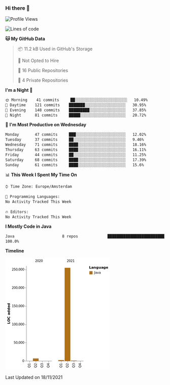 ### Hi there 👋


<!--START_SECTION:waka-->
![Profile Views](http://img.shields.io/badge/Profile%20Views-0-blue)

![Lines of code](https://img.shields.io/badge/From%20Hello%20World%20I%27ve%20Written-264473%20lines%20of%20code-blue)

**🐱 My GitHub Data** 

> 📦 11.2 kB Used in GitHub's Storage 
 > 
> 🚫 Not Opted to Hire
 > 
> 📜 16 Public Repositories 
 > 
> 🔑 4 Private Repositories  
 > 
**I'm a Night 🦉** 

```text
🌞 Morning    41 commits     ██░░░░░░░░░░░░░░░░░░░░░░░   10.49% 
🌆 Daytime    121 commits    ███████░░░░░░░░░░░░░░░░░░   30.95% 
🌃 Evening    148 commits    █████████░░░░░░░░░░░░░░░░   37.85% 
🌙 Night      81 commits     █████░░░░░░░░░░░░░░░░░░░░   20.72%

```
📅 **I'm Most Productive on Wednesday** 

```text
Monday       47 commits     ███░░░░░░░░░░░░░░░░░░░░░░   12.02% 
Tuesday      37 commits     ██░░░░░░░░░░░░░░░░░░░░░░░   9.46% 
Wednesday    71 commits     ████░░░░░░░░░░░░░░░░░░░░░   18.16% 
Thursday     63 commits     ████░░░░░░░░░░░░░░░░░░░░░   16.11% 
Friday       44 commits     ██░░░░░░░░░░░░░░░░░░░░░░░   11.25% 
Saturday     68 commits     ████░░░░░░░░░░░░░░░░░░░░░   17.39% 
Sunday       61 commits     ████░░░░░░░░░░░░░░░░░░░░░   15.6%

```


📊 **This Week I Spent My Time On** 

```text
⌚︎ Time Zone: Europe/Amsterdam

💬 Programming Languages: 
No Activity Tracked This Week

🔥 Editors: 
No Activity Tracked This Week

```

**I Mostly Code in Java** 

```text
Java                     8 repos             █████████████████████████   100.0%

```


**Timeline**

![Chart not found](https://raw.githubusercontent.com/powercasgamer/powercasgamer/master/charts/bar_graph.png) 


 Last Updated on 18/11/2021
<!--END_SECTION:waka-->
